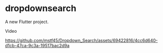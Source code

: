# dropdownsearch

A new Flutter project.


Video


https://github.com/mstf45/Dropdown_Search/assets/69422816/4cc6d640-d1cb-47ca-9c3a-19517bac2d9a

